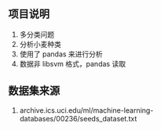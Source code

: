 ## 项目说明
1. 多分类问题
2. 分析小麦种类
3. 使用了 pandas 来进行分析
4. 数据非 libsvm 格式，pandas 读取

## 数据集来源
1. archive.ics.uci.edu/ml/machine-learning-databases/00236/seeds_dataset.txt
